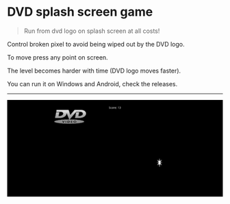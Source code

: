 # DVD splash screen game

>Run from dvd logo on splash screen at all costs!

Control broken pixel to avoid being wiped out by the DVD logo.

To move press any point on screen.

The level becomes harder with time (DVD logo moves faster).

You can run it on Windows and Android, check the releases.

<hr>

![Screenshot](screenshots/screenshot.png)
